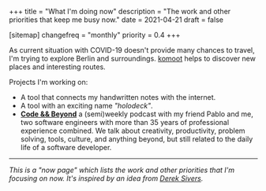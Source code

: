 +++
title = "What I'm doing now"
description = "The work and other priorities that keep me busy now."
date = 2021-04-21
draft = false

[sitemap]
changefreq = "monthly"
priority = 0.4
+++

As current situation with COVID-19 doesn't provide many chances to travel,
I'm trying to explore Berlin and surroundings. [komoot](https://www.komoot.com/)
helps to discover new places and interesting routes.

Projects I'm working on:

  * A tool that connects my handwritten notes with the internet.
  * A tool with an exciting name *"holodeck"*.
  * [**Code && Beyond**](https://codeandbeyond.rocks/) a (semi)weekly podcast
    with my friend Pablo and me, two software engineers with more than 35 years of
    professional experience combined. We talk about creativity, productivity,
    problem solving, tools, culture, and anything beyond, but still related to
    the daily life of a software developer.

---

*This is a "now page" which lists the work and other priorities that I'm focusing on now. It's inspired by an idea from [Derek Sivers](https://sivers.org/now).*
